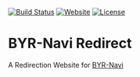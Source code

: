 [![Build Status](https://travis-ci.org/BYR-Navi/BYR-Navi-Redirect.svg)](https://travis-ci.org/BYR-Navi/BYR-Navi-Redirect)
[![Website](https://img.shields.io/website-up-down-green-red/https/byr123.irockbunny.com.svg)](https://byr123.irockbunny.com/)
[![License](https://img.shields.io/github/license/BYR-Navi/BYR-Navi-Redirect.svg)](/blob/master/LICENSE)

# BYR-Navi Redirect
A Redirection Website for [BYR-Navi](http://byr-navi.com/)
